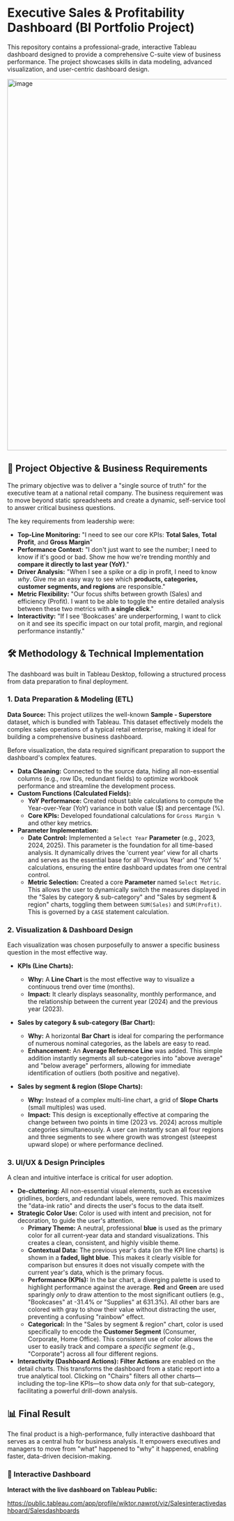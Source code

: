 # Executive Sales & Profitability Dashboard (BI Portfolio Project)

This repository contains a professional-grade, interactive Tableau dashboard designed to provide a comprehensive C-suite view of business performance. The project showcases skills in data modeling, advanced visualization, and user-centric dashboard design.

<img width="1517" height="853" alt="image" src="https://github.com/user-attachments/assets/c8707a1d-1bfd-4e26-8123-6647efd721c2" />


## 🎯 Project Objective & Business Requirements

The primary objective was to deliver a "single source of truth" for the executive team at a national retail company. The business requirement was to move beyond static spreadsheets and create a dynamic, self-service tool to answer critical business questions.

The key requirements from leadership were:

* **Top-Line Monitoring:** "I need to see our core KPIs: **Total Sales**, **Total Profit**, and **Gross Margin**"
* **Performance Context:** "I don't just want to see the number; I need to know if it's good or bad. Show me how we're trending monthly and **compare it directly to last year (YoY)**."
* **Driver Analysis:** "When I see a spike or a dip in profit, I need to know *why*. Give me an easy way to see which **products, categories, customer segments, and regions** are responsible."
* **Metric Flexibility:** "Our focus shifts between growth (Sales) and efficiency (Profit). I want to be able to toggle the entire detailed analysis between these two metrics with **a single click**."
* **Interactivity:** "If I see 'Bookcases' are underperforming, I want to click on it and see its specific impact on our total profit, margin, and regional performance instantly."

## 🛠️ Methodology & Technical Implementation

The dashboard was built in Tableau Desktop, following a structured process from data preparation to final deployment.

### 1. Data Preparation & Modeling (ETL)

**Data Source:** This project utilizes the well-known **Sample - Superstore** dataset, which is bundled with Tableau. This dataset effectively models the complex sales operations of a typical retail enterprise, making it ideal for building a comprehensive business dashboard.

Before visualization, the data required significant preparation to support the dashboard's complex features.
* **Data Cleaning:** Connected to the source data, hiding all non-essential columns (e.g., row IDs, redundant fields) to optimize workbook performance and streamline the development process.
* **Custom Functions (Calculated Fields):**
    * **YoY Performance:** Created robust table calculations to compute the Year-over-Year (YoY) variance in both value ($) and percentage (%).
    * **Core KPIs:** Developed foundational calculations for `Gross Margin %` and other key metrics.
* **Parameter Implementation:**
    * **Date Control:** Implemented a `Select Year` **Parameter** (e.g., 2023, 2024, 2025). This parameter is the foundation for all time-based analysis. It dynamically drives the 'current year' view for all charts and serves as the essential base for all 'Previous Year' and 'YoY %' calculations, ensuring the entire dashboard updates from one central control.
    * **Metric Selection:** Created a core **Parameter** named `Select Metric`. This allows the user to dynamically switch the measures displayed in the "Sales by category & sub-category" and "Sales by segment & region" charts, toggling them between `SUM(Sales)` and `SUM(Profit)`. This is governed by a `CASE` statement calculation.
### 2. Visualization & Dashboard Design

Each visualization was chosen purposefully to answer a specific business question in the most effective way.

* **KPIs (Line Charts):**
    * **Why:** A **Line Chart** is the most effective way to visualize a continuous trend over time (months).
    * **Impact:** It clearly displays seasonality, monthly performance, and the relationship between the current year (2024) and the previous year (2023).

* **Sales by category & sub-category (Bar Chart):**
    * **Why:** A horizontal **Bar Chart** is ideal for comparing the performance of numerous nominal categories, as the labels are easy to read.
    * **Enhancement:** An **Average Reference Line** was added. This simple addition instantly segments all sub-categories into "above average" and "below average" performers, allowing for immediate identification of outliers (both positive and negative).

* **Sales by segment & region (Slope Charts):**
    * **Why:** Instead of a complex multi-line chart, a grid of **Slope Charts** (small multiples) was used.
    * **Impact:** This design is exceptionally effective at comparing the change between two points in time (2023 vs. 2024) across multiple categories simultaneously. A user can instantly scan all four regions and three segments to see where growth was strongest (steepest upward slope) or where performance declined.

### 3. UI/UX & Design Principles

A clean and intuitive interface is critical for user adoption.

* **De-cluttering:** All non-essential visual elements, such as excessive gridlines, borders, and redundant labels, were removed. This maximizes the "data-ink ratio" and directs the user's focus to the data itself.
* **Strategic Color Use:** Color is used with intent and precision, not for decoration, to guide the user's attention.
    * **Primary Theme:** A neutral, professional **blue** is used as the primary color for all current-year data and standard visualizations. This creates a clean, consistent, and highly visible theme.
    * **Contextual Data:** The previous year's data (on the KPI line charts) is shown in a **faded, light blue**. This makes it clearly visible for comparison but ensures it does not visually compete with the current year's data, which is the primary focus.
    * **Performance (KPIs):** In the bar chart, a diverging palette is used to highlight performance against the average. **Red** and **Green** are used sparingly *only* to draw attention to the most significant outliers (e.g., "Bookcases" at -31.4% or "Supplies" at 631.3%). All other bars are colored with gray to show their value without distracting the user, preventing a confusing "rainbow" effect.
    * **Categorical:** In the "Sales by segment & region" chart, color is used specifically to encode the **Customer Segment** (Consumer, Corporate, Home Office). This consistent use of color allows the user to easily track and compare a *specific segment* (e.g., "Corporate") across all four different regions.
* **Interactivity (Dashboard Actions):** **Filter Actions** are enabled on the detail charts. This transforms the dashboard from a static report into a true analytical tool. Clicking on "Chairs" filters all other charts—including the top-line KPIs—to show data *only* for that sub-category, facilitating a powerful drill-down analysis.

## 📊 Final Result

The final product is a high-performance, fully interactive dashboard that serves as a central hub for business analysis. It empowers executives and managers to move from "what" happened to "why" it happened, enabling faster, data-driven decision-making.

### 🔗 Interactive Dashboard

**Interact with the live dashboard on Tableau Public:**

https://public.tableau.com/app/profile/wiktor.nawrot/viz/Salesinteractivedashboard/Salesdashboards
